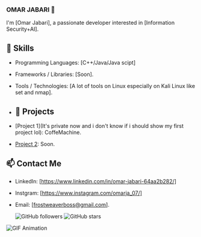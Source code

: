 ### OMAR JABARI 👋
I'm [Omar Jabari], a passionate developer interested in [Information Security+AI].
## 🔧 Skills

- Programming Languages: [C++/Java/Java scipt]
- Frameworks / Libraries: [Soon].
- Tools / Technologies: [A lot of tools on Linux especially on Kali Linux like set and nmap].
- ## 🚀 Projects

- [Project 1](It's private now and i don't know if i should show my first project lol): CoffeMachine.
- [Project 2](link-to-project2): Soon.
## 📫 Contact Me

- LinkedIn: [https://www.linkedin.com/in/omar-jabari-64aa2b282/]
- Instgram: [https://www.instagram.com/omarja_07/]
- Email: [frostweaverboss@gmail.com].
   
  ![GitHub followers](https://img.shields.io/github/followers/your-username?style=social)
![GitHub stars](https://img.shields.io/github/stars/your-username/your-repo?style=social)


![GIF Animation](https://media.giphy.com/media/HqWU6NTLNLzg2Qf5rH/giphy.gif)


